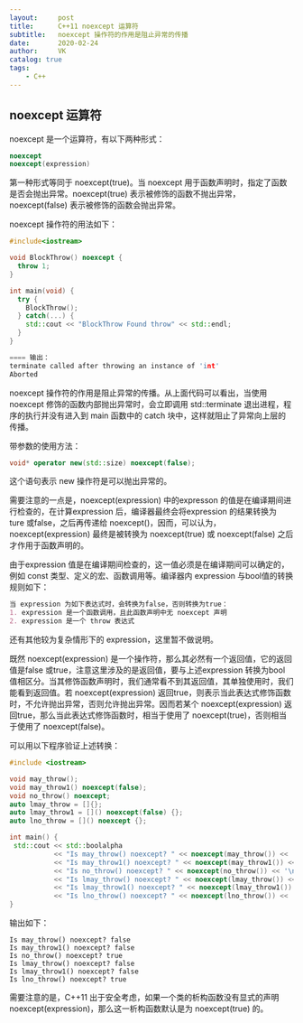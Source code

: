 ```yaml
---
layout:     post
title:      C++11 noexcept 运算符
subtitle:   noexcept 操作符的作用是阻止异常的传播
date:       2020-02-24
author:     VK
catalog: true
tags:
    - C++
---
```




## noexcept 运算符

noexcept 是一个运算符，有以下两种形式：

```c++
noexcept
noexcept(expression)
```

第一种形式等同于 noexcept(true)。当 noexcept 用于函数声明时，指定了函数是否会抛出异常。noexcept(true) 表示被修饰的函数不抛出异常，noexcept(false) 表示被修饰的函数会抛出异常。

noexcept 操作符的用法如下：

```c++
#include<iostream>

void BlockThrow() noexcept {
  throw 1;
}

int main(void) {
  try {
    BlockThrow();
  } catch(...) {
    std::cout << "BlockThrow Found throw" << std::endl;
  }
}

==== 输出：
terminate called after throwing an instance of 'int'
Aborted

```

noexcept 操作符的作用是阻止异常的传播。从上面代码可以看出，当使用 noexcept 修饰的函数内部抛出异常时，会立即调用 std::terminate 退出进程，程序的执行并没有进入到 main 函数中的 catch 块中，这样就阻止了异常向上层的传播。

带参数的使用方法：

```c++
void* operator new(std::size) noexcept(false);
```

这个语句表示 new 操作符是可以抛出异常的。

需要注意的一点是，noexcept(expression) 中的expresson 的值是在编译期间进行检查的，在计算expression 后，编译器最终会将expression 的结果转换为 ture 或false，之后再传递给 noexcept()，因而，可以认为，noexcept(expression) 最终是被转换为 noexcept(true) 或 noexcept(false) 之后才作用于函数声明的。

由于expression 值是在编译期间检查的，这一值必须是在编译期间可以确定的，例如 const 类型、定义的宏、函数调用等。编译器内 expression 与bool值的转换规则如下：

```markdown
当 expression 为如下表达式时，会转换为false，否则转换为true：
1. expression 是一个函数调用，且此函数声明中无 noexcept 声明
2. expression 是一个 throw 表达式
```

还有其他较为复杂情形下的 expression，这里暂不做说明。

既然 noexcept(expression) 是一个操作符，那么其必然有一个返回值，它的返回值是false 或true，注意这里涉及的是返回值，要与上述expression 转换为bool 值相区分。当其修饰函数声明时，我们通常看不到其返回值，其单独使用时，我们能看到返回值。若 noexcept(expression) 返回true，则表示当此表达式修饰函数时，不允许抛出异常，否则允许抛出异常。因而若某个 noexcept(expression) 返回true，那么当此表达式修饰函数时，相当于使用了 noexcept(true)，否则相当于使用了 noexcept(false)。

可以用以下程序验证上述转换：

```c++
#include <iostream>

void may_throw();
void may_throw1() noexcept(false);
void no_throw() noexcept;
auto lmay_throw = []{};
auto lmay_throw1 = []() noexcept(false) {};
auto lno_throw = []() noexcept {};

int main() {
 std::cout << std::boolalpha
           << "Is may_throw() noexcept? " << noexcept(may_throw()) << '\n'
           << "Is may_throw1() noexcept? " << noexcept(may_throw1()) << '\n'
           << "Is no_throw() noexcept? " << noexcept(no_throw()) << '\n'
           << "Is lmay_throw() noexcept? " << noexcept(lmay_throw()) << '\n'
           << "Is lmay_throw1() noexcept? " << noexcept(lmay_throw1()) << '\n'
           << "Is lno_throw() noexcept? " << noexcept(lno_throw()) << '\n';
}
```

输出如下：

```shell
Is may_throw() noexcept? false
Is may_throw1() noexcept? false
Is no_throw() noexcept? true
Is lmay_throw() noexcept? false
Is lmay_throw1() noexcept? false
Is lno_throw() noexcept? true
```

需要注意的是，C++11 出于安全考虑，如果一个类的析构函数没有显式的声明 noexcept(expression)，那么这一析构函数默认是为 noexcept(true) 的。